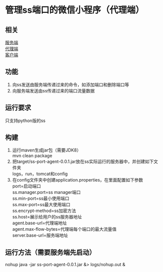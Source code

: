 # 管理ss端口的微信小程序（代理端）  
## 相关  
[服务端](https://github.com/hpq86zllw/ss-port-server)  
[代理端](https://github.com/hpq86zllw/ss-port-agent)  
[客户端](https://github.com/hpq86zllw/ss-port-client)  
## 功能  
1. 向ss发送由服务端传递过来的命令，如添加端口和删除端口等  
2. 向服务端发送由ss传递过来的端口流量数据  
## 运行要求  
只支持python版的ss  
## 构建  
1. 运行maven生成jar包（需要JDK8）  
mvn clean package  
2. 把target/ss-port-agent-0.0.1.jar放在ss实际运行的服务器中，并创建如下文件夹  
logs，run，tomcat和config  
3. 在config文件夹中创建application.properties，在里面配置如下参数  
port=启动端口  
ss.manager.port=ss manager端口  
ss.min-port=ss最小使用端口  
ss.max-port=ss最大使用端口  
ss.encrypt-method=ss加密方法  
ss.host=展示给用户的ss服务器地址  
agent.base-url=代理端地址  
agent.max-flow-bytes=代理端每个端口的最大流量值  
server.base-url=服务端地址  
## 运行方法（需要服务端先启动）  
nohup java -jar ss-port-agent-0.0.1.jar &> logs/nohup.out &  